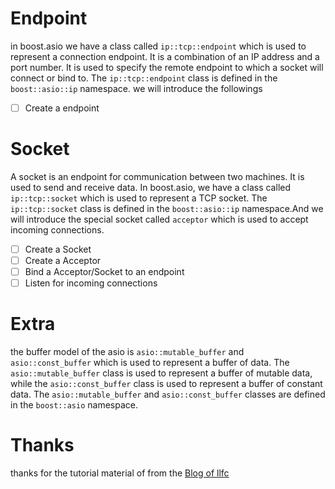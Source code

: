 # Endpoint
in boost.asio we have a class called `ip::tcp::endpoint` which is used to represent a connection endpoint. It is a combination of an IP address and a port number. It is used to specify the remote endpoint to which a socket will connect or bind to. The `ip::tcp::endpoint` class is defined in the `boost::asio::ip` namespace.
we will introduce the followings  
- [ ] Create a endpoint

# Socket
A socket is an endpoint for communication between two machines. It is used to send and receive data. In boost.asio, we have a class called `ip::tcp::socket` which is used to represent a TCP socket. The `ip::tcp::socket` class is defined in the `boost::asio::ip` namespace.And we will introduce the special socket called `acceptor` which is used to accept incoming connections.
- [ ] Create a Socket
- [ ] Create a Acceptor
- [ ] Bind a Acceptor/Socket to an endpoint
- [ ] Listen for incoming connections
#

# Extra
the buffer model of the asio is `asio::mutable_buffer` and `asio::const_buffer` which is used to represent a buffer of data. The `asio::mutable_buffer` class is used to represent a buffer of mutable data, while the `asio::const_buffer` class is used to represent a buffer of constant data. The `asio::mutable_buffer` and `asio::const_buffer` classes are defined in the `boost::asio` namespace.

# Thanks
thanks for the tutorial material of from the
[Blog of llfc](https://llfc.club)